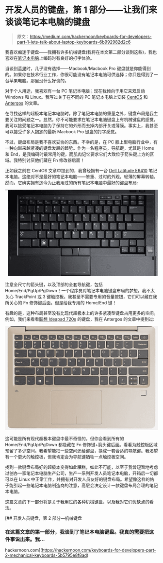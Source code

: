# 开发人员的键盘，第 1 部分——让我们来谈谈笔记本电脑的键盘

> 原文：<https://medium.com/hackernoon/keyboards-for-developers-part-1-lets-talk-about-laptop-keyboards-6b992982d2c6>

我喜欢痴迷于键盘——我拥有许多机械键盘(我将在本文第二部分谈到这些)，我也喜欢在[笔记本电脑](https://hackernoon.com/tagged/laptop)上编码时有良好的打字体验。

当谈到[苹果](https://hackernoon.com/tagged/apple)时，几乎没有选择——Macbook/Macbook Pro 键盘就是你能得到的。如果你在技术行业工作，你很可能没有笔记本电脑可供选择；你只是得到了一台苹果电脑。那里没什么好谈的。

对于个人用途，我喜欢有一台 PC 笔记本电脑；现在我倾向于用它来双启动 Windows 和 Linux。我写过关于在不同的 PC 笔记本电脑上安装 [CentOS](/@bigilui/installing-linux-centos-7-on-an-older-windows-laptop-c8d07cae689f) 和 [Antergos](/@bigilui/installing-antergos-linux-on-a-lenovo-ideapad-720s-amd-ryzen-dual-booting-with-windows-10-1ac8e2bd94a6) 的文章。

在寻找这样的超极本笔记本电脑时，除了笔记本电脑的重量之外，键盘布局是我主要关注的问题之一。显然，你不可能要求在笔记本电脑键盘上有机械键盘的感觉。我可以接受笔记本电脑为了保持它的外形而去掉内部开关或薄膜。事实上，我甚至可以接受许多人抱怨的最新 Macbook Pro 键盘的打字感觉。

不过，键盘布局是我不喜欢妥协的东西。不幸的是，在 PC 膝上型电脑行业中，有一种向越来越紧凑的键盘发展的趋势。作为一名程序员，导航键，尤其是 Home 和 End，是我编码时最常用的键，而肌肉记忆要求它们大致位于箭头键上方的区域。我特别讨厌他们藏在 Fn 修改器后面！

正如我之前在 CentOS 文章中提到的，我曾经拥有一台 [Dell Latitude E6410](https://www.amazon.com/gp/product/B01D7SWQBW/ref=as_li_tl?ie=UTF8&camp=1789&creative=9325&creativeASIN=B01D7SWQBW&linkCode=as2&tag=blmed-20&linkId=8825a045b48de4beecf228b64a78902e) 笔记本电脑。这绝对不是最好的笔记本电脑——笨重、过时的外观，轻薄的屏幕转轴。然而，它确实拥有迄今为止我用过的所有笔记本电脑中最好的键盘布局:

![](img/cfb63cd65272f51eaa39923205684186.png)

注意全尺寸的箭头键，以及顶部的全套导航键，包括 Home/End/PgUp/PgDown！一个程序员对笔记本电脑键盘布局的梦想。我不太关心 TrackPoint 或 3 键触控板。我甚至不需要专用的音量按钮，它们可以藏在我所关心的 Fn 修饰键后面。但是给我专用的 Home/End 键！

有趣的是，这种布局甚至没有比现代超极本上的许多紧凑型键盘占用更多的空间。例如，我们来看看[联想 Ideapad 720s](https://www.amazon.com/gp/product/B07B38S3MH/ref=as_li_tl?ie=UTF8&camp=1789&creative=9325&creativeASIN=B07B38S3MH&linkCode=as2&tag=blmed-20&linkId=a649eb53d0cabb23818b8c623f3cbe83) 的键盘，我在 Antergos 的文章中提到过:

![](img/1b024ca6da648e1ded7809e30f09779d.png)

这可能是所有现代超极本键盘中最不奇怪的，但你会看到所有的 Home/End/PgUp/PgDown 都隐藏在 Fn 修饰键+箭头键后面。看看为触控板区域预留了多少空间。我希望能把一些空间还给键盘，换成一套合适的导航键。我渴望有一个更大的触控板，但我肯定会为导航键牺牲一点触控板空间。

找到一款键盘布局好的超极本变得如此糟糕，如此不可能，以至于我曾短暂地考虑过创办一家笔记本电脑生产公司，生产一系列开发人员笔记本电脑，开箱后一切都可以在 Linux 中正常工作，并拥有对开发人员友好的键盘布局。希望像这样的帖子能引起一些笔记本电脑制造商的注意，高层会决定设计一款键盘布局合理的笔记本电脑。

这篇文章的下一部分将是关于我用过的各种机械键盘，以及我对它们优缺点的看法。

[](https://hackernoon.com/keyboards-for-developers-part-2-mechanical-keyboards-5b5795e8f8ad) [## 开发人员键盘，第 2 部分—机械键盘

### 在这篇文章的第一部分，我谈到了笔记本电脑键盘。我真的需要把这件事说出来。我…

hackernoon.com](https://hackernoon.com/keyboards-for-developers-part-2-mechanical-keyboards-5b5795e8f8ad)